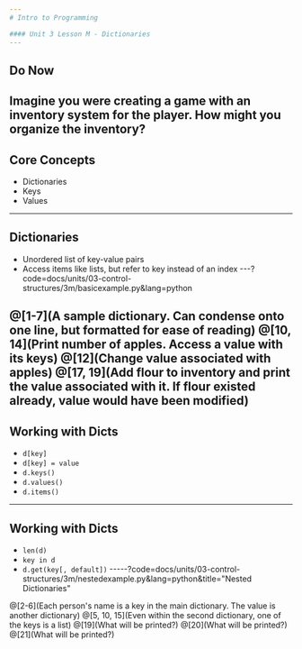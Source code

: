 ```yaml
---
# Intro to Programming

#### Unit 3 Lesson M - Dictionaries
---
```

## Do Now

Imagine you were creating a game with an inventory system for the player. How might you organize the inventory?
---
## Core Concepts

* Dictionaries
* Keys
* Values
---
## Dictionaries

* Unordered list of key-value pairs
* Access items like lists, but refer to key instead of an index
---?code=docs/units/03-control-structures/3m/basicexample.py&lang=python

@[1-7](A sample dictionary. Can condense onto one line, but formatted for ease of reading)
@[10, 14](Print number of apples. Access a value with its keys)
@[12](Change value associated with apples)
@[17, 19](Add flour to inventory and print the value associated with it. If flour existed already, value would have been modified)
---
## Working with Dicts

* `d[key]`
* `d[key] = value`
* `d.keys()`
* `d.values()`
* `d.items()`
---
## Working with Dicts

* `len(d)`
* `key in d`
* `d.get(key[, default])`
-----?code=docs/units/03-control-structures/3m/nestedexample.py&lang=python&title="Nested Dictionaries"

@[2-6](Each person's name is a key in the main dictionary. The value is another dictionary)
@[5, 10, 15](Even within the second dictionary, one of the keys is a list)
@[19](What will be printed?)
@[20](What will be printed?)
@[21](What will be printed?)